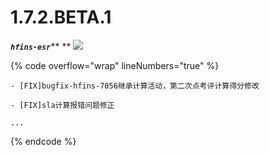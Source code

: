 # 1.7.2.BETA.1

_**`hfins-esr`**_** ** ![](https://img.shields.io/badge/-1.7.2.BETA.1-brightgreen)

{% code overflow="wrap" lineNumbers="true" %}
```
- [FIX]bugfix-hfins-7056继承计算活动，第二次点考评计算得分修改

- [FIX]sla计算报错问题修正

...
```
{% endcode %}



